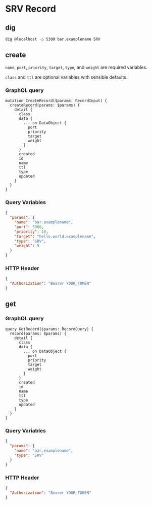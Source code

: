 # SRV Record

## dig

```sh
dig @localhost -p 5300 bar.examplename SRV
```



## create

`name`, `port`, `priority`, `target`, `type`, and `weight` are required variables.

`class` and `ttl` are optional variables with sensible defaults.

### GraphQL query

```sdl
mutation CreateRecord($params: RecordInput) {
  createRecord(params: $params) {
    detail {
      class
      data {
        ... on DataObject {
          port
          priority
          target
          weight
        }
      }
      created
      id
      name
      ttl
      type
      updated
    }
  }
}
```

### Query Variables

```json
{
  "params": {
    "name": "bar.examplename",
    "port": 5060,
    "priority": 10,
    "target": "hello.world.examplename",
    "type": "SRV",
    "weight": 5
  }
}
```

### HTTP Header

```json
{
  "Authorization": "Bearer YOUR_TOKEN"
}
```



## get
### GraphQL query

```sdl
query GetRecord($params: RecordQuery) {
  record(params: $params) {
    detail {
      class
      data {
        ... on DataObject {
          port
          priority
          target
          weight
        }
      }
      created
      id
      name
      ttl
      type
      updated
    }
  }
}
```

### Query Variables

```json
{
  "params": {
    "name": "bar.examplename",
    "type": "SRV"
  }
}
```

### HTTP Header

```json
{
  "Authorization": "Bearer YOUR_TOKEN"
}
```



<!-- https://www.dynu.com/Resources/DNS-Records/SRV-Record -->
